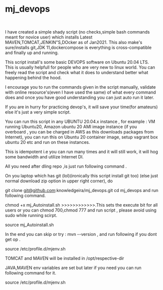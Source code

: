 # mj_devops
​

I have created a simple shady script (no checks,simple bash commands meant for novice user) which installs Latest MAVEN,TOMCAT,JENKIN"S,DOcker as of Jan2021. This also make's sure/installs git,JDK 11,dockercompose is everything is cross-compatible and finally  up and running.

This script install's some basic DEVOPS software on Ubuntu 20.04 LTS. This is usually helpfull for people who are very new to linux world. You can freely read the script and check what it does to understand better what happening behind the hood.

I encourage you to run the commands given in the script manually, validate with online resource's(even I have used the same) of what every command does and once you have good understanding you can just auto run it later.

If you are in hurry for practicing devop's, it will save your time(for amateurs) else it's just a very simple script.

You can run this script in any UBUNTU 20.04.x instance , for example :  VM running Ubuntu20, Amazon ubuntu 20 AMI image instance  (if you overboard , you can be charged in AWS as this downloads packages from Internet), you can run this on Ubuntu 20 container image, setup vagrant box ubuntu 20 etc and run on these instances.


This is idempotent i.e you can run many times and it will still work, it will hog some bandwidth and utilize Internet Dl.


All you need after dling repo ,is just run following command .

On you laptop which has git (lol)(ironically this script install git too) (else just normal download zip option in upper right corner), do

git clone git@github.com:knowledgeira/mj_devops.git
cd mj_devops and run following command.


chmod +x mj_Autoinstall.sh                      >>>>>>>>>>>>.This sets the execute bit for all users or you can chmod 700,chmod 777 and run script , please avoid using sudo while running scirpt.

source mj_Autoinstall.sh



In the end you can skip or try : mvn --version , and run following if you dont get op .

source /etc/profile.d/mjenv.sh



TOMCAT and MAVEN will be installed in /opt/respective-dir

JAVA,MAVEN env variables are set but later if you need you can run following command for it.

source /etc/profile.d/mjenv.sh

